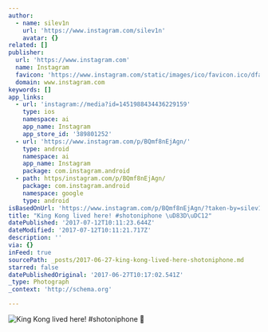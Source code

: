 ```yaml
---
author:
  - name: silev1n
    url: 'https://www.instagram.com/silev1n'
    avatar: {}
related: []
publisher:
  url: 'https://www.instagram.com'
  name: Instagram
  favicon: 'https://www.instagram.com/static/images/ico/favicon.ico/dfa85bb1fd63.ico'
  domain: www.instagram.com
keywords: []
app_links:
  - url: 'instagram://media?id=1451988434436229159'
    type: ios
    namespace: ai
    app_name: Instagram
    app_store_id: '389801252'
  - url: 'https://www.instagram.com/p/BQmf8nEjAgn/'
    type: android
    namespace: ai
    app_name: Instagram
    package: com.instagram.android
  - path: https/instagram.com/p/BQmf8nEjAgn/
    package: com.instagram.android
    namespace: google
    type: android
isBasedOnUrl: 'https://www.instagram.com/p/BQmf8nEjAgn/?taken-by=silev1n'
title: "King Kong lived here! #shotoniphone \uD83D\uDC12"
datePublished: '2017-07-12T10:11:23.644Z'
dateModified: '2017-07-12T10:11:21.717Z'
description: ''
via: {}
inFeed: true
sourcePath: _posts/2017-06-27-king-kong-lived-here-shotoniphone.md
starred: false
datePublishedOriginal: '2017-06-27T10:17:02.541Z'
_type: Photograph
_context: 'http://schema.org'

---
```

![King Kong lived here! #shotoniphone ](https://scontent.cdninstagram.com/t51.2885-15/s640x640/sh0.08/e35/16583498_1330810226965455_3035105697042792448_n.jpg)
